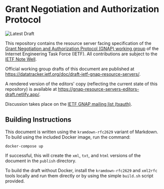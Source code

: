 # Grant Negotiation and Authorization Protocol

![Latest Draft](https://img.shields.io/endpoint?url=https://a15hpmw3nd.execute-api.us-east-1.amazonaws.com/dev/draft_latest/draft-ietf-gnap-resource-servers)

This repository contains the resource server facing specification of the
[Grant Negotiation and Authorization Protocol (GNAP) working group](https://datatracker.ietf.org/wg/gnap/about/)
of the Internet Engineering Task Force (IETF). All contributions
are subject to the [IETF Note Well](https://www.ietf.org/about/note-well/). 

Official working group drafts of this document are published at <https://datatracker.ietf.org/doc/draft-ietf-gnap-resource-servers/>.

A rendered version of the editors' copy (reflecting the current state of this repository) is available at <https://gnap-resource-servers-editors-draft.netlify.app/>. 

Discussion takes place on the [IETF GNAP mailing list (txauth)](https://www.ietf.org/mailman/listinfo/txauth).

## Building Instructions

This document is written using the `kramdown-rfc2629` variant of Markdown. To build using the included Docker image,
run the command:

```
docker-compose up
```

If successful, this will create the `xml`, `txt`, and `html` versions of the document in the `publish` directory.

To build the draft without Docker, install the `kramdown-rfc2629` and `xml2rfc` tools locally and run them directly 
or by using the simple `build.sh` script provided.
